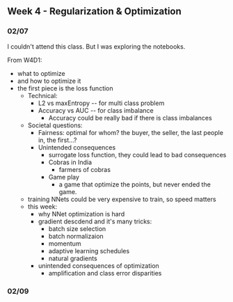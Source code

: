 ## Week 4 - Regularization & Optimization

### 02/07

I couldn't attend this class.
But I was exploring the notebooks.

From W4D1:
* what to optimize
* and how to optimize it
* the first piece is the loss function
  * Technical:
    * L2 vs maxEntropy -- for multi class problem
    * Accuracy vs AUC -- for class imbalance
      * Accuracy could be really bad if there is class imbalances
  * Societal questions:
    * Fairness: optimal for whom? the buyer, the seller, the last people in, the first...?
    * Unintended consequences
      * surrogate loss function, they could lead to bad consequences
      * Cobras in India
        * farmers of cobras
      * Game play
        * a game that optimize the points, but never ended the game.
  * training NNets could be very expensive to train, so speed matters
  * this week:
    * why NNet optimization is hard
    * gradient descdend and it's many tricks:
      * batch size selection
      * batch normalizaion
      * momentum
      * adaptive learning schedules
      * natural gradients
    * unintended consequences of optimization
      * amplification and class error disparities


### 02/09


